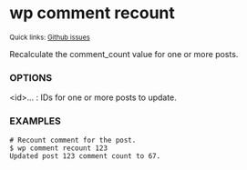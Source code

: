 # wp comment recount

<small>Quick links: <a href="https://github.com/issues?q=is%3Aopen+label%3Acommand%3Acomment-recount+sort%3Aupdated-desc+org%3Awp-cli">Github issues</a></small>

Recalculate the comment_count value for one or more posts.

### OPTIONS

&lt;id&gt;...
: IDs for one or more posts to update.

### EXAMPLES

    # Recount comment for the post.
    $ wp comment recount 123
    Updated post 123 comment count to 67.


